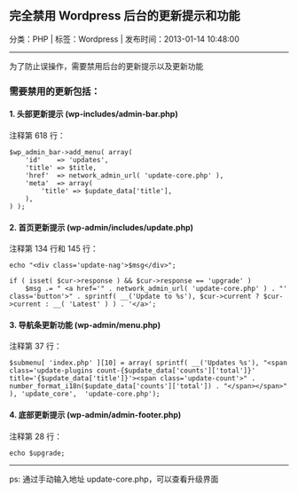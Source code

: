 ## 完全禁用 Wordpress 后台的更新提示和功能

分类：PHP | 标签：Wordpress | 发布时间：2013-01-14 10:48:00

___

为了防止误操作，需要禁用后台的更新提示以及更新功能

### 需要禁用的更新包括：

#### 1. 头部更新提示 (wp-includes/admin-bar.php)

注释第 618 行：

    $wp_admin_bar->add_menu( array(
        'id'    => 'updates',
        'title' => $title,
        'href'  => network_admin_url( 'update-core.php' ),
        'meta'  => array(
            'title' => $update_data['title'],
        ),
    ) );

#### 2. 首页更新提示 (wp-admin/includes/update.php)

注释第 134 行和 145 行：

    echo "<div class='update-nag'>$msg</div>";

    if ( isset( $cur->response ) && $cur->response == 'upgrade' )
        $msg .= " <a href='" . network_admin_url( 'update-core.php' ) . "' class='button'>" . sprintf( __('Update to %s'), $cur->current ? $cur->current : __( 'Latest' ) ) . '</a>';

#### 3. 导航条更新功能 (wp-admin/menu.php)

注释第 37 行：

    $submenu[ 'index.php' ][10] = array( sprintf( __('Updates %s'), "<span class='update-plugins count-{$update_data['counts']['total']}' title='{$update_data['title']}'><span class='update-count'>" . number_format_i18n($update_data['counts']['total']) . "</span></span>" ), 'update_core',  'update-core.php');
    
#### 4. 底部更新提示 (wp-admin/admin-footer.php)

注释第 28 行：

    echo $upgrade;

___

ps: 通过手动输入地址 update-core.php，可以查看升级界面

